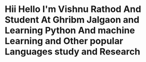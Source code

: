 # Hii Hello I'm Vishnu Rathod And Student At Ghribm Jalgaon and Learning Python And machine Learning and Other popular Languages study and Research